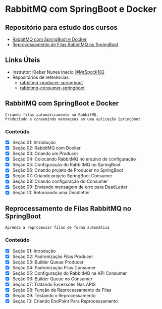 # RabbitMQ com SpringBoot e Docker

## Repositório para estudo dos cursos
- [RabbitMQ com SpringBoot e Docker](https://www.udemy.com/course/rabbitmq-com-springboot-e-docker/)
- [Reprocessamento de Filas RabbitMQ no SpringBoot](https://www.udemy.com/course/reprocessamento-de-filas-rabbitmq-no-springboot/)

## Links Úteis
- Instrutor: Kleber Nunes Inacio [@MrSpock182](https://github.com/wcaquino)
- Repositórios de referências:
    - [rabbitmq-producer-springboot](https://github.com/MrSpock182/rabbitmq-producer-springboot)
    - [rabbitmq-consumer-springboot](https://github.com/MrSpock182/rabbitmq-consumer-springboot)

## RabbitMQ com SpringBoot e Docker
    Criando filas automaticamente no RabbitMQ, 
    Produzindo e consumindo mensagens em uma aplicação SpringBoot

### Conteúdo
- [x] Seção 01: Introdução
- [x] Seção 02: RabbitMQ com Docker
- [x] Seção 03: Criando um Producer
- [x] Seção 04: Colocando RabbitMQ no arquivo de configuração
- [x] Seção 05: Configuração do RabbitMQ no SpringBoot
- [x] Seção 06: Criando projeto de Producer no SpringBoot
- [x] Seção 07: Criando projeto SpringBoot Consumer
- [x] Seção 08: Criando configuração do Consumer
- [x] Seção 09: Enviando mensagem de erro para DeadLetter
- [x] Seção 10: Retornando uma Deadletter

## Reprocessamento de Filas RabbitMQ no SpringBoot
    Aprenda a reprocessar filas de forma automática

### Conteúdo
- [x] Seção 01: Introdução
- [x] Seção 02: Padronização Filas Producer
- [x] Seção 03: Builder Queue Producer
- [x] Seção 04: Padronização Filas Consumer
- [x] Seção 05: Configuração do RabbitMQ na API Consumer
- [x] Seção 06: Builder Queue no Consumer
- [x] Seção 07: Tratando Excessões Nas APIS
- [x] Seção 08: Função de Reprocessamento de Filas
- [x] Seção 09: Testando o Reprocessamento
- [x] Seção 10: Criando EndPoint Para Reprocessamento
